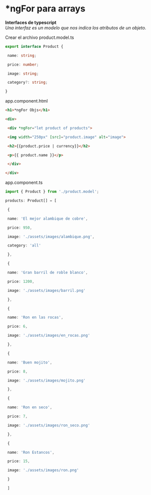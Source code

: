 # *ngFor para arrays

**Interfaces de typescript**  
_Una interfaz es un modelo que nos indica los atributos de un objeto._

Crear el archivo product.model.ts
```ts
export interface Product {

 name: string;

 price: number;

 image: string;

 category?: string;

}
```

app.component.html
```html
<h1>*ngFor Objs</h1>

<div>

 <div *ngFor="let product of products">

 <img width="250px" [src]="product.image" alt="image">

 <h2>{{product.price | currency}}</h2>

 <p>{{ product.name }}</p>

 </div>

</div>
```


app.component.ts
```ts
import { Product } from './product.model';

products: Product[] = [

 {

 name: 'El mejor alambique de cobre',

 price: 950,

 image: './assets/images/alambique.png',

 category: 'all'

 },

 {

 name: 'Gran barril de roble blanco',

 price: 1200,

 image: './assets/images/barril.png'

 },

 {

 name: 'Ron en las rocas',

 price: 6,

 image: './assets/images/en_rocas.png'

 },

 {

 name: 'Buen mojito',

 price: 8,

 image: './assets/images/mojito.png'

 },

 {

 name: 'Ron en seco',

 price: 7,

 image: './assets/images/ron_seco.png'

 },

 {

 name: 'Ron Estancos',

 price: 15,

 image: './assets/images/ron.png'

 }

 ]
```